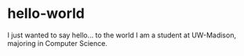 # hello-world
I just wanted to say hello... to the world
I am a student at UW-Madison, majoring in Computer Science.
